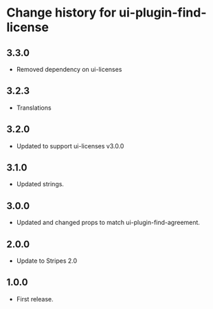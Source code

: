 # Change history for ui-plugin-find-license

## 3.3.0
* Removed dependency on ui-licenses

## 3.2.3
* Translations

## 3.2.0
* Updated to support ui-licenses v3.0.0

## 3.1.0
* Updated strings.

## 3.0.0
* Updated and changed props to match ui-plugin-find-agreement.

## 2.0.0
* Update to Stripes 2.0

## 1.0.0

* First release.
